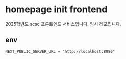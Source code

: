 # homepage init frontend

2025학년도 scsc 프론트엔드 서비스입니다.
임시 레포입니다.

## env

```
NEXT_PUBLIC_SERVER_URL = "http://localhost:8080"
```
